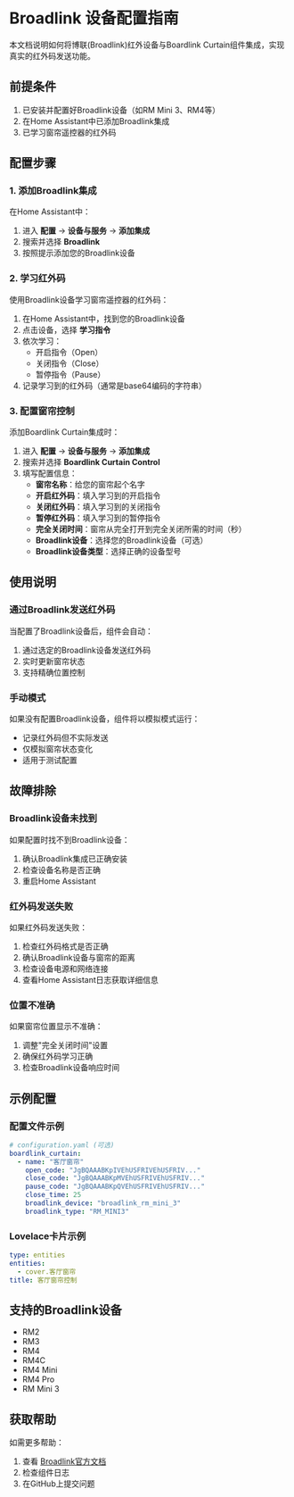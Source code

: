 # Broadlink 设备配置指南

本文档说明如何将博联(Broadlink)红外设备与Boardlink Curtain组件集成，实现真实的红外码发送功能。

## 前提条件

1. 已安装并配置好Broadlink设备（如RM Mini 3、RM4等）
2. 在Home Assistant中已添加Broadlink集成
3. 已学习窗帘遥控器的红外码

## 配置步骤

### 1. 添加Broadlink集成

在Home Assistant中：
1. 进入 **配置** → **设备与服务** → **添加集成**
2. 搜索并选择 **Broadlink**
3. 按照提示添加您的Broadlink设备

### 2. 学习红外码

使用Broadlink设备学习窗帘遥控器的红外码：
1. 在Home Assistant中，找到您的Broadlink设备
2. 点击设备，选择 **学习指令**
3. 依次学习：
   - 开启指令（Open）
   - 关闭指令（Close）
   - 暂停指令（Pause）
4. 记录学习到的红外码（通常是base64编码的字符串）

### 3. 配置窗帘控制

添加Boardlink Curtain集成时：
1. 进入 **配置** → **设备与服务** → **添加集成**
2. 搜索并选择 **Boardlink Curtain Control**
3. 填写配置信息：
   - **窗帘名称**：给您的窗帘起个名字
   - **开启红外码**：填入学习到的开启指令
   - **关闭红外码**：填入学习到的关闭指令
   - **暂停红外码**：填入学习到的暂停指令
   - **完全关闭时间**：窗帘从完全打开到完全关闭所需的时间（秒）
   - **Broadlink设备**：选择您的Broadlink设备（可选）
   - **Broadlink设备类型**：选择正确的设备型号

## 使用说明

### 通过Broadlink发送红外码

当配置了Broadlink设备后，组件会自动：
1. 通过选定的Broadlink设备发送红外码
2. 实时更新窗帘状态
3. 支持精确位置控制

### 手动模式

如果没有配置Broadlink设备，组件将以模拟模式运行：
- 记录红外码但不实际发送
- 仅模拟窗帘状态变化
- 适用于测试配置

## 故障排除

### Broadlink设备未找到

如果配置时找不到Broadlink设备：
1. 确认Broadlink集成已正确安装
2. 检查设备名称是否正确
3. 重启Home Assistant

### 红外码发送失败

如果红外码发送失败：
1. 检查红外码格式是否正确
2. 确认Broadlink设备与窗帘的距离
3. 检查设备电源和网络连接
4. 查看Home Assistant日志获取详细信息

### 位置不准确

如果窗帘位置显示不准确：
1. 调整"完全关闭时间"设置
2. 确保红外码学习正确
3. 检查Broadlink设备响应时间

## 示例配置

### 配置文件示例

```yaml
# configuration.yaml (可选)
boardlink_curtain:
  - name: "客厅窗帘"
    open_code: "JgBQAAABKpIVEhUSFRIVEhUSFRIV..."
    close_code: "JgBQAAABKpMVEhUSFRIVEhUSFRIV..."
    pause_code: "JgBQAAABKpQVEhUSFRIVEhUSFRIV..."
    close_time: 25
    broadlink_device: "broadlink_rm_mini_3"
    broadlink_type: "RM_MINI3"
```

### Lovelace卡片示例

```yaml
type: entities
entities:
  - cover.客厅窗帘
title: 客厅窗帘控制
```

## 支持的Broadlink设备

- RM2
- RM3
- RM4
- RM4C
- RM4 Mini
- RM4 Pro
- RM Mini 3

## 获取帮助

如需更多帮助：
1. 查看 [Broadlink官方文档](https://www.home-assistant.io/integrations/broadlink/)
2. 检查组件日志
3. 在GitHub上提交问题
